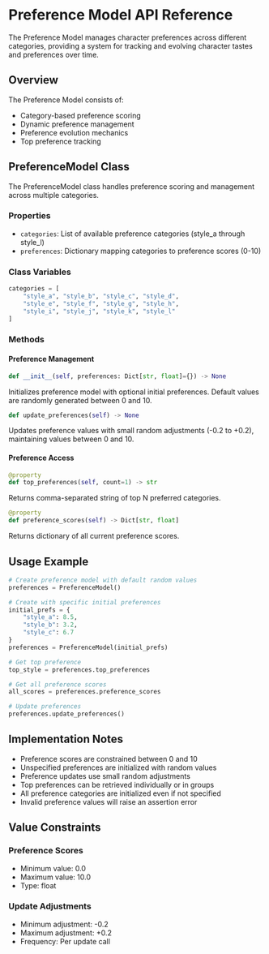 # Preference Model API Reference

The Preference Model manages character preferences across different categories, providing a system for tracking and evolving character tastes and preferences over time.

## Overview

The Preference Model consists of:
- Category-based preference scoring
- Dynamic preference management
- Preference evolution mechanics
- Top preference tracking

## PreferenceModel Class

The PreferenceModel class handles preference scoring and management across multiple categories.

### Properties

- `categories`: List of available preference categories (style_a through style_l)
- `preferences`: Dictionary mapping categories to preference scores (0-10)

### Class Variables

```python
categories = [
    "style_a", "style_b", "style_c", "style_d", 
    "style_e", "style_f", "style_g", "style_h", 
    "style_i", "style_j", "style_k", "style_l"
]
```

### Methods

#### Preference Management

```python
def __init__(self, preferences: Dict[str, float]={}) -> None
```
Initializes preference model with optional initial preferences. Default values are randomly generated between 0 and 10.

```python
def update_preferences(self) -> None
```
Updates preference values with small random adjustments (-0.2 to +0.2), maintaining values between 0 and 10.

#### Preference Access

```python
@property
def top_preferences(self, count=1) -> str
```
Returns comma-separated string of top N preferred categories.

```python
@property
def preference_scores(self) -> Dict[str, float]
```
Returns dictionary of all current preference scores.

## Usage Example

```python
# Create preference model with default random values
preferences = PreferenceModel()

# Create with specific initial preferences
initial_prefs = {
    "style_a": 8.5,
    "style_b": 3.2,
    "style_c": 6.7
}
preferences = PreferenceModel(initial_prefs)

# Get top preference
top_style = preferences.top_preferences

# Get all preference scores
all_scores = preferences.preference_scores

# Update preferences
preferences.update_preferences()
```

## Implementation Notes

- Preference scores are constrained between 0 and 10
- Unspecified preferences are initialized with random values
- Preference updates use small random adjustments
- Top preferences can be retrieved individually or in groups
- All preference categories are initialized even if not specified
- Invalid preference values will raise an assertion error

## Value Constraints

### Preference Scores
- Minimum value: 0.0
- Maximum value: 10.0
- Type: float

### Update Adjustments
- Minimum adjustment: -0.2
- Maximum adjustment: +0.2
- Frequency: Per update call 